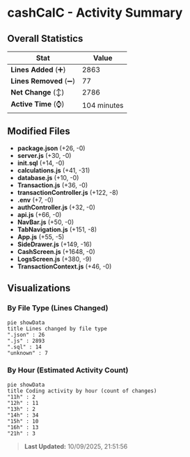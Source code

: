 # cashCalC - Activity Summary 

## Overall Statistics

| Stat                   | Value                                                             |
| ---------------------- | ----------------------------------------------------------------- |
| **Lines Added** (➕)   | 2863                                          |
| **Lines Removed** (➖) | 77                                        |
| **Net Change** (↕)    | 2786                |
| **Active Time** (⌚)   | 104 minutes |


## Modified Files
- **package.json** (+26, -0)
- **server.js** (+30, -0)
- **init.sql** (+14, -0)
- **calculations.js** (+41, -31)
- **database.js** (+10, -0)
- **Transaction.js** (+36, -0)
- **transactionController.js** (+122, -8)
- **.env** (+7, -0)
- **authController.js** (+32, -0)
- **api.js** (+66, -0)
- **NavBar.js** (+50, -0)
- **TabNavigation.js** (+151, -8)
- **App.js** (+55, -5)
- **SideDrawer.js** (+149, -16)
- **CashScreen.js** (+1648, -0)
- **LogsScreen.js** (+380, -9)
- **TransactionContext.js** (+46, -0)

## Visualizations

### By File Type (Lines Changed)

```mermaid
pie showData
title Lines changed by file type
".json" : 26
".js" : 2893
".sql" : 14
"unknown" : 7
```

### By Hour (Estimated Activity Count)

```mermaid
pie showData
title Coding activity by hour (count of changes)
"11h" : 2
"12h" : 11
"13h" : 2
"14h" : 34
"15h" : 10
"16h" : 13
"21h" : 3
```


> **Last Updated:** 10/09/2025, 21:51:56